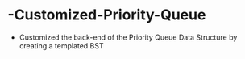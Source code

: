 # -Customized-Priority-Queue
- Customized the back-end of the Priority Queue Data Structure by creating a templated BST

